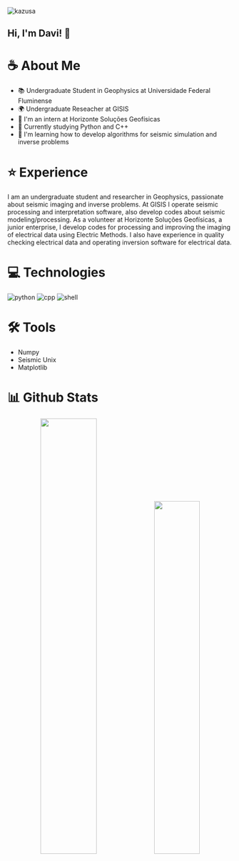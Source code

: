 ![kazusa](https://i.imgur.com/hsLIEer.png)

## Hi, I'm Davi! 👋

# ☕ About Me

* 📚 Undergraduate Student in Geophysics at Universidade Federal Fluminense
* 🌍 Undergraduate Reseacher at GISIS 
* 🚀 I'm an intern at Horizonte Soluções Geofísicas
* 🐍 Currently studying Python and C++
* 🗻 I'm learning how to develop algorithms for seismic simulation and inverse problems

# ⭐ Experience

I am an undergraduate student and researcher in Geophysics, passionate about seismic imaging and inverse problems. At GISIS I operate seismic processing and interpretation software, also develop codes about seismic modeling/processing. As a volunteer at Horizonte Soluções Geofísicas, a junior enterprise, I develop codes for processing and improving the imaging of electrical data using Electric Methods. I also have experience in quality checking electrical data and operating inversion software for electrical data.

# 💻 Technologies
![python](https://img.shields.io/badge/Python-3776AB?style=for-the-badge&logo=python&logoColor=white)
![cpp](https://img.shields.io/badge/C%2B%2B-00599C?style=for-the-badge&logo=c%2B%2B&logoColor=white)
![shell](https://img.shields.io/badge/Shell_Script-121011?style=for-the-badge&logo=gnu-bash&logoColor=white)

# 🛠️ Tools
* Numpy
* Seismic Unix
* Matplotlib

# 📊 Github Stats
<p align="center">
    <img width="50%" src="https://github-readme-stats.vercel.app/api?username=davimgeo&show_icons=true&count_private=true&theme=react&hide_border=true&bg_color=0D1117"/>
    <img width="45%" src="https://github-readme-stats.vercel.app/api/top-langs/?username=davimgeo&show_icons=true&count_private=true&theme=react&hide_border=true&bg_color=0D1117&layout=compact"/>
</p>
